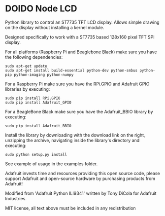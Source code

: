 DOIDO Node LCD
==============

Python library to control an ST7735 TFT LCD display.  Allows simple drawing on the display without installing a kernel module.

Designed specifically to work with a ST7735 based 128x160 pixel TFT SPI display.

For all platforms (Raspberry Pi and Beaglebone Black) make sure you have the following dependencies:

````
sudo apt-get update
sudo apt-get install build-essential python-dev python-smbus python-pip python-imaging python-numpy
````

For a Raspberry Pi make sure you have the RPi.GPIO and Adafruit GPIO libraries by executing:

````
sudo pip install RPi.GPIO
sudo pip install Adafruit_GPIO
````

For a BeagleBone Black make sure you have the Adafruit_BBIO library by executing:

````
sudo pip install Adafruit_BBIO
````

Install the library by downloading with the download link on the right, unzipping the archive, navigating inside the library's directory and executing:

````
sudo python setup.py install
````

See example of usage in the examples folder.

Adafruit invests time and resources providing this open source code, please support Adafruit and open-source hardware by purchasing products from Adafruit!

Modified from 'Adafruit Python ILI9341' written by Tony DiCola for Adafruit Industries.

MIT license, all text above must be included in any redistribution
